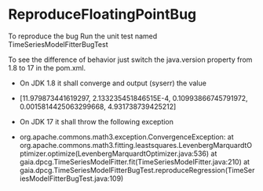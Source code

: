 # ReproduceFloatingPointBug

To reproduce the bug
Run the unit test named TimeSeriesModelFitterBugTest

To see the difference of behavior just switch the java.version property from 1.8 to 17 in the pom.xml.
* On JDK 1.8 it shall converge and output (syserr) the value
*   [11.979873441619297, 2.133235451846515E-4, 0.10993866745791972, 0.0015814425063299668, 4.931738739425212]

* On JDK 17 it shall throw the following exception
*   org.apache.commons.math3.exception.ConvergenceException:
	at org.apache.commons.math3.fitting.leastsquares.LevenbergMarquardtOptimizer.optimize(LevenbergMarquardtOptimizer.java:536)
	at gaia.dpcg.TimeSeriesModelFitter.fit(TimeSeriesModelFitter.java:210)
	at gaia.dpcg.TimeSeriesModelFitterBugTest.reproduceRegression(TimeSeriesModelFitterBugTest.java:109)
